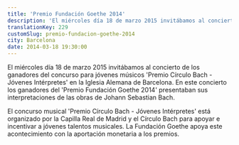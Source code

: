 ```yaml
---
title: 'Premio Fundación Goethe 2014'
description: 'El miércoles día 18 de marzo 2015 invitábamos al concierto de los ganadores del concurso para jóvenes músicos "Premio Círculo Bach - Jóvenes Intérpretes".'
translationKey: 229
customSlug: premio-fundacion-goethe-2014
city: Barcelona
date: 2014-03-18 19:30:00
---
```


El miércoles día 18 de marzo 2015 invitábamos al concierto de los ganadores del concurso para jóvenes músicos 'Premio Círculo Bach - Jóvenes Intérpretes' en la Iglesia Alemana de Barcelona. En este concierto los ganadores del 'Premio Fundación Goethe 2014' presentaban sus interpretaciones de las obras de Johann Sebastian Bach.

El concurso musical 'Premio Círculo Bach - Jóvenes Intérpretes' está organizado por la Capilla Real de Madrid y el Círculo Bach para apoyar e incentivar a jóvenes talentos musicales. La Fundación Goethe apoya este acontecimiento con la aportación monetaria a los premios.
